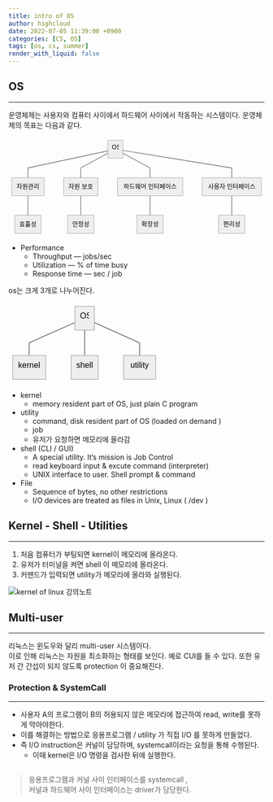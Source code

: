 ```yaml
---
title: intro of OS
author: highcloud
date: 2022-07-05 11:39:00 +0900
categories: [CS, OS]
tags: [os, cs, summer]
render_with_liquid: false
---
```


<h2 id="os">OS</h2>
<hr>
<p>운영체제는 사용자와 컴퓨터 사이에서 하드웨어 사이에서 작동하는 시스템이다.  운영체제의 목표는 다음과 같다.</p>
<pre class=" language-mermaid"><svg id="mermaid-svg-aljOO9N1DfGFkn0O" width="100%" xmlns="http://www.w3.org/2000/svg" xmlns:xlink="http://www.w3.org/1999/xlink" height="256.15625" style="max-width: 660.46875px;" viewBox="0 0 660.46875 256.15625"><style>#mermaid-svg-aljOO9N1DfGFkn0O{font-family:"trebuchet ms",verdana,arial,sans-serif;font-size:16px;fill:#000000;}#mermaid-svg-aljOO9N1DfGFkn0O .error-icon{fill:#552222;}#mermaid-svg-aljOO9N1DfGFkn0O .error-text{fill:#552222;stroke:#552222;}#mermaid-svg-aljOO9N1DfGFkn0O .edge-thickness-normal{stroke-width:2px;}#mermaid-svg-aljOO9N1DfGFkn0O .edge-thickness-thick{stroke-width:3.5px;}#mermaid-svg-aljOO9N1DfGFkn0O .edge-pattern-solid{stroke-dasharray:0;}#mermaid-svg-aljOO9N1DfGFkn0O .edge-pattern-dashed{stroke-dasharray:3;}#mermaid-svg-aljOO9N1DfGFkn0O .edge-pattern-dotted{stroke-dasharray:2;}#mermaid-svg-aljOO9N1DfGFkn0O .marker{fill:#666;stroke:#666;}#mermaid-svg-aljOO9N1DfGFkn0O .marker.cross{stroke:#666;}#mermaid-svg-aljOO9N1DfGFkn0O svg{font-family:"trebuchet ms",verdana,arial,sans-serif;font-size:16px;}#mermaid-svg-aljOO9N1DfGFkn0O .label{font-family:"trebuchet ms",verdana,arial,sans-serif;color:#000000;}#mermaid-svg-aljOO9N1DfGFkn0O .cluster-label text{fill:#333;}#mermaid-svg-aljOO9N1DfGFkn0O .cluster-label span{color:#333;}#mermaid-svg-aljOO9N1DfGFkn0O .label text,#mermaid-svg-aljOO9N1DfGFkn0O span{fill:#000000;color:#000000;}#mermaid-svg-aljOO9N1DfGFkn0O .node rect,#mermaid-svg-aljOO9N1DfGFkn0O .node circle,#mermaid-svg-aljOO9N1DfGFkn0O .node ellipse,#mermaid-svg-aljOO9N1DfGFkn0O .node polygon,#mermaid-svg-aljOO9N1DfGFkn0O .node path{fill:#eee;stroke:#999;stroke-width:1px;}#mermaid-svg-aljOO9N1DfGFkn0O .node .label{text-align:center;}#mermaid-svg-aljOO9N1DfGFkn0O .node.clickable{cursor:pointer;}#mermaid-svg-aljOO9N1DfGFkn0O .arrowheadPath{fill:#333333;}#mermaid-svg-aljOO9N1DfGFkn0O .edgePath .path{stroke:#666;stroke-width:1.5px;}#mermaid-svg-aljOO9N1DfGFkn0O .flowchart-link{stroke:#666;fill:none;}#mermaid-svg-aljOO9N1DfGFkn0O .edgeLabel{background-color:white;text-align:center;}#mermaid-svg-aljOO9N1DfGFkn0O .edgeLabel rect{opacity:0.5;background-color:white;fill:white;}#mermaid-svg-aljOO9N1DfGFkn0O .cluster rect{fill:hsl(210,66.6666666667%,95%);stroke:#26a;stroke-width:1px;}#mermaid-svg-aljOO9N1DfGFkn0O .cluster text{fill:#333;}#mermaid-svg-aljOO9N1DfGFkn0O .cluster span{color:#333;}#mermaid-svg-aljOO9N1DfGFkn0O div.mermaidTooltip{position:absolute;text-align:center;max-width:200px;padding:2px;font-family:"trebuchet ms",verdana,arial,sans-serif;font-size:12px;background:hsl(-160,0%,93.3333333333%);border:1px solid #26a;border-radius:2px;pointer-events:none;z-index:100;}#mermaid-svg-aljOO9N1DfGFkn0O:root{--mermaid-font-family:"trebuchet ms",verdana,arial,sans-serif;}#mermaid-svg-aljOO9N1DfGFkn0O flowchart{fill:apa;}</style><g><g class="output"><g class="clusters"></g><g class="edgePaths"><g class="edgePath LS-A LE-B" id="L-A-B" style="opacity: 1;"><path class="path" d="M256.5833320617676,35.479480578121375L50,79.71875L50,104.71875" marker-end="url(https://stackedit.io/app#arrowhead27)" style="fill:none"></path><defs><marker id="arrowhead27" viewBox="0 0 10 10" refX="9" refY="5" markerUnits="strokeWidth" markerWidth="8" markerHeight="6" orient="auto"><path d="M 0 0 L 10 5 L 0 10 z" class="arrowheadPath" style="stroke-width: 1; stroke-dasharray: 1, 0;"></path></marker></defs></g><g class="edgePath LS-B LE-효휼성" id="L-B-효휼성" style="opacity: 1;"><path class="path" d="M50,151.4375L50,176.4375L50,201.4375" marker-end="url(https://stackedit.io/app#arrowhead28)" style="fill:none"></path><defs><marker id="arrowhead28" viewBox="0 0 10 10" refX="9" refY="5" markerUnits="strokeWidth" markerWidth="8" markerHeight="6" orient="auto"><path d="M 0 0 L 10 5 L 0 10 z" class="arrowheadPath" style="stroke-width: 1; stroke-dasharray: 1, 0;"></path></marker></defs></g><g class="edgePath LS-A LE-C" id="L-A-C" style="opacity: 1;"><path class="path" d="M256.5833320617676,41.7653594983388L186.41145706176758,79.71875L186.41145706176758,104.71875" marker-end="url(https://stackedit.io/app#arrowhead29)" style="fill:none"></path><defs><marker id="arrowhead29" viewBox="0 0 10 10" refX="9" refY="5" markerUnits="strokeWidth" markerWidth="8" markerHeight="6" orient="auto"><path d="M 0 0 L 10 5 L 0 10 z" class="arrowheadPath" style="stroke-width: 1; stroke-dasharray: 1, 0;"></path></marker></defs></g><g class="edgePath LS-C LE-안정성" id="L-C-안정성" style="opacity: 1;"><path class="path" d="M186.41145706176758,151.4375L186.41145706176758,176.4375L186.41145706176758,201.4375" marker-end="url(https://stackedit.io/app#arrowhead30)" style="fill:none"></path><defs><marker id="arrowhead30" viewBox="0 0 10 10" refX="9" refY="5" markerUnits="strokeWidth" markerWidth="8" markerHeight="6" orient="auto"><path d="M 0 0 L 10 5 L 0 10 z" class="arrowheadPath" style="stroke-width: 1; stroke-dasharray: 1, 0;"></path></marker></defs></g><g class="edgePath LS-A LE-D" id="L-A-D" style="opacity: 1;"><path class="path" d="M295.0625,41.7653594983388L365.234375,79.71875L365.234375,104.71875" marker-end="url(https://stackedit.io/app#arrowhead31)" style="fill:none"></path><defs><marker id="arrowhead31" viewBox="0 0 10 10" refX="9" refY="5" markerUnits="strokeWidth" markerWidth="8" markerHeight="6" orient="auto"><path d="M 0 0 L 10 5 L 0 10 z" class="arrowheadPath" style="stroke-width: 1; stroke-dasharray: 1, 0;"></path></marker></defs></g><g class="edgePath LS-D LE-확장성" id="L-D-확장성" style="opacity: 1;"><path class="path" d="M365.234375,151.4375L365.234375,176.4375L365.234375,201.4375" marker-end="url(https://stackedit.io/app#arrowhead32)" style="fill:none"></path><defs><marker id="arrowhead32" viewBox="0 0 10 10" refX="9" refY="5" markerUnits="strokeWidth" markerWidth="8" markerHeight="6" orient="auto"><path d="M 0 0 L 10 5 L 0 10 z" class="arrowheadPath" style="stroke-width: 1; stroke-dasharray: 1, 0;"></path></marker></defs></g><g class="edgePath LS-A LE-E" id="L-A-E" style="opacity: 1;"><path class="path" d="M295.0625,34.45833473195638L576.0572967529297,79.71875L576.0572967529297,104.71875" marker-end="url(https://stackedit.io/app#arrowhead33)" style="fill:none"></path><defs><marker id="arrowhead33" viewBox="0 0 10 10" refX="9" refY="5" markerUnits="strokeWidth" markerWidth="8" markerHeight="6" orient="auto"><path d="M 0 0 L 10 5 L 0 10 z" class="arrowheadPath" style="stroke-width: 1; stroke-dasharray: 1, 0;"></path></marker></defs></g><g class="edgePath LS-E LE-편리성" id="L-E-편리성" style="opacity: 1;"><path class="path" d="M576.0572967529297,151.4375L576.0572967529297,176.4375L576.0572967529297,201.4375" marker-end="url(https://stackedit.io/app#arrowhead34)" style="fill:none"></path><defs><marker id="arrowhead34" viewBox="0 0 10 10" refX="9" refY="5" markerUnits="strokeWidth" markerWidth="8" markerHeight="6" orient="auto"><path d="M 0 0 L 10 5 L 0 10 z" class="arrowheadPath" style="stroke-width: 1; stroke-dasharray: 1, 0;"></path></marker></defs></g></g><g class="edgeLabels"><g class="edgeLabel" transform="" style="opacity: 1;"><g transform="translate(0,0)" class="label"><rect rx="0" ry="0" width="0" height="0"></rect><foreignObject width="0" height="0"><div xmlns="http://www.w3.org/1999/xhtml" style="display: inline-block; white-space: nowrap;"><span id="L-L-A-B" class="edgeLabel L-LS-A' L-LE-B"></span></div></foreignObject></g></g><g class="edgeLabel" transform="" style="opacity: 1;"><g transform="translate(0,0)" class="label"><rect rx="0" ry="0" width="0" height="0"></rect><foreignObject width="0" height="0"><div xmlns="http://www.w3.org/1999/xhtml" style="display: inline-block; white-space: nowrap;"><span id="L-L-B-효휼성" class="edgeLabel L-LS-B' L-LE-효휼성"></span></div></foreignObject></g></g><g class="edgeLabel" transform="" style="opacity: 1;"><g transform="translate(0,0)" class="label"><rect rx="0" ry="0" width="0" height="0"></rect><foreignObject width="0" height="0"><div xmlns="http://www.w3.org/1999/xhtml" style="display: inline-block; white-space: nowrap;"><span id="L-L-A-C" class="edgeLabel L-LS-A' L-LE-C"></span></div></foreignObject></g></g><g class="edgeLabel" transform="" style="opacity: 1;"><g transform="translate(0,0)" class="label"><rect rx="0" ry="0" width="0" height="0"></rect><foreignObject width="0" height="0"><div xmlns="http://www.w3.org/1999/xhtml" style="display: inline-block; white-space: nowrap;"><span id="L-L-C-안정성" class="edgeLabel L-LS-C' L-LE-안정성"></span></div></foreignObject></g></g><g class="edgeLabel" transform="" style="opacity: 1;"><g transform="translate(0,0)" class="label"><rect rx="0" ry="0" width="0" height="0"></rect><foreignObject width="0" height="0"><div xmlns="http://www.w3.org/1999/xhtml" style="display: inline-block; white-space: nowrap;"><span id="L-L-A-D" class="edgeLabel L-LS-A' L-LE-D"></span></div></foreignObject></g></g><g class="edgeLabel" transform="" style="opacity: 1;"><g transform="translate(0,0)" class="label"><rect rx="0" ry="0" width="0" height="0"></rect><foreignObject width="0" height="0"><div xmlns="http://www.w3.org/1999/xhtml" style="display: inline-block; white-space: nowrap;"><span id="L-L-D-확장성" class="edgeLabel L-LS-D' L-LE-확장성"></span></div></foreignObject></g></g><g class="edgeLabel" transform="" style="opacity: 1;"><g transform="translate(0,0)" class="label"><rect rx="0" ry="0" width="0" height="0"></rect><foreignObject width="0" height="0"><div xmlns="http://www.w3.org/1999/xhtml" style="display: inline-block; white-space: nowrap;"><span id="L-L-A-E" class="edgeLabel L-LS-A' L-LE-E"></span></div></foreignObject></g></g><g class="edgeLabel" transform="" style="opacity: 1;"><g transform="translate(0,0)" class="label"><rect rx="0" ry="0" width="0" height="0"></rect><foreignObject width="0" height="0"><div xmlns="http://www.w3.org/1999/xhtml" style="display: inline-block; white-space: nowrap;"><span id="L-L-E-편리성" class="edgeLabel L-LS-E' L-LE-편리성"></span></div></foreignObject></g></g></g><g class="nodes"><g class="node default" id="flowchart-A-125" transform="translate(275.8229160308838,31.359375)" style="opacity: 1;"><rect rx="0" ry="0" x="-19.23958396911621" y="-23.359375" width="38.47916793823242" height="46.71875" class="label-container"></rect><g class="label" transform="translate(0,0)"><g transform="translate(-9.239583969116211,-13.359375)"><foreignObject width="18.479167938232422" height="26.71875"><div xmlns="http://www.w3.org/1999/xhtml" style="display: inline-block; white-space: nowrap;">OS</div></foreignObject></g></g></g><g class="node default" id="flowchart-B-126" transform="translate(50,128.078125)" style="opacity: 1;"><rect rx="0" ry="0" x="-42" y="-23.359375" width="84" height="46.71875" class="label-container"></rect><g class="label" transform="translate(0,0)"><g transform="translate(-32,-13.359375)"><foreignObject width="64" height="26.71875"><div xmlns="http://www.w3.org/1999/xhtml" style="display: inline-block; white-space: nowrap;">자원관리</div></foreignObject></g></g></g><g class="node default" id="flowchart-C-127" transform="translate(186.41145706176758,128.078125)" style="opacity: 1;"><rect rx="0" ry="0" x="-44.411460876464844" y="-23.359375" width="88.82292175292969" height="46.71875" class="label-container"></rect><g class="label" transform="translate(0,0)"><g transform="translate(-34.411460876464844,-13.359375)"><foreignObject width="68.82292175292969" height="26.71875"><div xmlns="http://www.w3.org/1999/xhtml" style="display: inline-block; white-space: nowrap;">자원 보호</div></foreignObject></g></g></g><g class="node default" id="flowchart-D-128" transform="translate(365.234375,128.078125)" style="opacity: 1;"><rect rx="0" ry="0" x="-84.41146087646484" y="-23.359375" width="168.8229217529297" height="46.71875" class="label-container"></rect><g class="label" transform="translate(0,0)"><g transform="translate(-74.41146087646484,-13.359375)"><foreignObject width="148.8229217529297" height="26.71875"><div xmlns="http://www.w3.org/1999/xhtml" style="display: inline-block; white-space: nowrap;">하드웨어 인터페이스</div></foreignObject></g></g></g><g class="node default" id="flowchart-E-129" transform="translate(576.0572967529297,128.078125)" style="opacity: 1;"><rect rx="0" ry="0" x="-76.41146087646484" y="-23.359375" width="152.8229217529297" height="46.71875" class="label-container"></rect><g class="label" transform="translate(0,0)"><g transform="translate(-66.41146087646484,-13.359375)"><foreignObject width="132.8229217529297" height="26.71875"><div xmlns="http://www.w3.org/1999/xhtml" style="display: inline-block; white-space: nowrap;">사용자 인터페이스</div></foreignObject></g></g></g><g class="node default" id="flowchart-효휼성-132" transform="translate(50,224.796875)" style="opacity: 1;"><rect rx="0" ry="0" x="-34" y="-23.359375" width="68" height="46.71875" class="label-container"></rect><g class="label" transform="translate(0,0)"><g transform="translate(-24,-13.359375)"><foreignObject width="48" height="26.71875"><div xmlns="http://www.w3.org/1999/xhtml" style="display: inline-block; white-space: nowrap;">효휼성</div></foreignObject></g></g></g><g class="node default" id="flowchart-안정성-135" transform="translate(186.41145706176758,224.796875)" style="opacity: 1;"><rect rx="0" ry="0" x="-34" y="-23.359375" width="68" height="46.71875" class="label-container"></rect><g class="label" transform="translate(0,0)"><g transform="translate(-24,-13.359375)"><foreignObject width="48" height="26.71875"><div xmlns="http://www.w3.org/1999/xhtml" style="display: inline-block; white-space: nowrap;">안정성</div></foreignObject></g></g></g><g class="node default" id="flowchart-확장성-138" transform="translate(365.234375,224.796875)" style="opacity: 1;"><rect rx="0" ry="0" x="-34" y="-23.359375" width="68" height="46.71875" class="label-container"></rect><g class="label" transform="translate(0,0)"><g transform="translate(-24,-13.359375)"><foreignObject width="48" height="26.71875"><div xmlns="http://www.w3.org/1999/xhtml" style="display: inline-block; white-space: nowrap;">확장성</div></foreignObject></g></g></g><g class="node default" id="flowchart-편리성-141" transform="translate(576.0572967529297,224.796875)" style="opacity: 1;"><rect rx="0" ry="0" x="-34" y="-23.359375" width="68" height="46.71875" class="label-container"></rect><g class="label" transform="translate(0,0)"><g transform="translate(-24,-13.359375)"><foreignObject width="48" height="26.71875"><div xmlns="http://www.w3.org/1999/xhtml" style="display: inline-block; white-space: nowrap;">편리성</div></foreignObject></g></g></g></g></g></g></svg></pre>
<ul>
<li>Performance
<ul>
<li>Throughput — jobs/sec</li>
<li>Utilization — % of time busy</li>
<li>Response time — sec / job</li>
</ul>
</li>
</ul>
<p>os는 크게 3개로 나누어진다.</p>
<pre class=" language-mermaid"><svg id="mermaid-svg-RcC2B9Ll5mCAA9Ie" width="100%" xmlns="http://www.w3.org/2000/svg" xmlns:xlink="http://www.w3.org/1999/xlink" height="159.4375" style="max-width: 297.76043701171875px;" viewBox="0 0 297.76043701171875 159.4375"><style>#mermaid-svg-RcC2B9Ll5mCAA9Ie{font-family:"trebuchet ms",verdana,arial,sans-serif;font-size:16px;fill:#000000;}#mermaid-svg-RcC2B9Ll5mCAA9Ie .error-icon{fill:#552222;}#mermaid-svg-RcC2B9Ll5mCAA9Ie .error-text{fill:#552222;stroke:#552222;}#mermaid-svg-RcC2B9Ll5mCAA9Ie .edge-thickness-normal{stroke-width:2px;}#mermaid-svg-RcC2B9Ll5mCAA9Ie .edge-thickness-thick{stroke-width:3.5px;}#mermaid-svg-RcC2B9Ll5mCAA9Ie .edge-pattern-solid{stroke-dasharray:0;}#mermaid-svg-RcC2B9Ll5mCAA9Ie .edge-pattern-dashed{stroke-dasharray:3;}#mermaid-svg-RcC2B9Ll5mCAA9Ie .edge-pattern-dotted{stroke-dasharray:2;}#mermaid-svg-RcC2B9Ll5mCAA9Ie .marker{fill:#666;stroke:#666;}#mermaid-svg-RcC2B9Ll5mCAA9Ie .marker.cross{stroke:#666;}#mermaid-svg-RcC2B9Ll5mCAA9Ie svg{font-family:"trebuchet ms",verdana,arial,sans-serif;font-size:16px;}#mermaid-svg-RcC2B9Ll5mCAA9Ie .label{font-family:"trebuchet ms",verdana,arial,sans-serif;color:#000000;}#mermaid-svg-RcC2B9Ll5mCAA9Ie .cluster-label text{fill:#333;}#mermaid-svg-RcC2B9Ll5mCAA9Ie .cluster-label span{color:#333;}#mermaid-svg-RcC2B9Ll5mCAA9Ie .label text,#mermaid-svg-RcC2B9Ll5mCAA9Ie span{fill:#000000;color:#000000;}#mermaid-svg-RcC2B9Ll5mCAA9Ie .node rect,#mermaid-svg-RcC2B9Ll5mCAA9Ie .node circle,#mermaid-svg-RcC2B9Ll5mCAA9Ie .node ellipse,#mermaid-svg-RcC2B9Ll5mCAA9Ie .node polygon,#mermaid-svg-RcC2B9Ll5mCAA9Ie .node path{fill:#eee;stroke:#999;stroke-width:1px;}#mermaid-svg-RcC2B9Ll5mCAA9Ie .node .label{text-align:center;}#mermaid-svg-RcC2B9Ll5mCAA9Ie .node.clickable{cursor:pointer;}#mermaid-svg-RcC2B9Ll5mCAA9Ie .arrowheadPath{fill:#333333;}#mermaid-svg-RcC2B9Ll5mCAA9Ie .edgePath .path{stroke:#666;stroke-width:1.5px;}#mermaid-svg-RcC2B9Ll5mCAA9Ie .flowchart-link{stroke:#666;fill:none;}#mermaid-svg-RcC2B9Ll5mCAA9Ie .edgeLabel{background-color:white;text-align:center;}#mermaid-svg-RcC2B9Ll5mCAA9Ie .edgeLabel rect{opacity:0.5;background-color:white;fill:white;}#mermaid-svg-RcC2B9Ll5mCAA9Ie .cluster rect{fill:hsl(210,66.6666666667%,95%);stroke:#26a;stroke-width:1px;}#mermaid-svg-RcC2B9Ll5mCAA9Ie .cluster text{fill:#333;}#mermaid-svg-RcC2B9Ll5mCAA9Ie .cluster span{color:#333;}#mermaid-svg-RcC2B9Ll5mCAA9Ie div.mermaidTooltip{position:absolute;text-align:center;max-width:200px;padding:2px;font-family:"trebuchet ms",verdana,arial,sans-serif;font-size:12px;background:hsl(-160,0%,93.3333333333%);border:1px solid #26a;border-radius:2px;pointer-events:none;z-index:100;}#mermaid-svg-RcC2B9Ll5mCAA9Ie:root{--mermaid-font-family:"trebuchet ms",verdana,arial,sans-serif;}#mermaid-svg-RcC2B9Ll5mCAA9Ie flowchart{fill:apa;}</style><g><g class="output"><g class="clusters"></g><g class="edgePaths"><g class="edgePath LS-OS LE-kernel" id="L-OS-kernel" style="opacity: 1;"><path class="path" d="M130.66146087646484,39.87209999574892L40.60416793823242,79.71875L40.60416793823242,104.71875" marker-end="url(https://stackedit.io/app#arrowhead35)" style="fill:none"></path><defs><marker id="arrowhead35" viewBox="0 0 10 10" refX="9" refY="5" markerUnits="strokeWidth" markerWidth="8" markerHeight="6" orient="auto"><path d="M 0 0 L 10 5 L 0 10 z" class="arrowheadPath" style="stroke-width: 1; stroke-dasharray: 1, 0;"></path></marker></defs></g><g class="edgePath LS-OS LE-shell" id="L-OS-shell" style="opacity: 1;"><path class="path" d="M149.90104484558105,54.71875L149.90104484558105,79.71875L149.90104484558105,104.71875" marker-end="url(https://stackedit.io/app#arrowhead36)" style="fill:none"></path><defs><marker id="arrowhead36" viewBox="0 0 10 10" refX="9" refY="5" markerUnits="strokeWidth" markerWidth="8" markerHeight="6" orient="auto"><path d="M 0 0 L 10 5 L 0 10 z" class="arrowheadPath" style="stroke-width: 1; stroke-dasharray: 1, 0;"></path></marker></defs></g><g class="edgePath LS-OS LE-utility" id="L-OS-utility" style="opacity: 1;"><path class="path" d="M169.14062881469727,39.95235855165461L258.1770877838135,79.71875L258.1770877838135,104.71875" marker-end="url(https://stackedit.io/app#arrowhead37)" style="fill:none"></path><defs><marker id="arrowhead37" viewBox="0 0 10 10" refX="9" refY="5" markerUnits="strokeWidth" markerWidth="8" markerHeight="6" orient="auto"><path d="M 0 0 L 10 5 L 0 10 z" class="arrowheadPath" style="stroke-width: 1; stroke-dasharray: 1, 0;"></path></marker></defs></g></g><g class="edgeLabels"><g class="edgeLabel" transform="" style="opacity: 1;"><g transform="translate(0,0)" class="label"><rect rx="0" ry="0" width="0" height="0"></rect><foreignObject width="0" height="0"><div xmlns="http://www.w3.org/1999/xhtml" style="display: inline-block; white-space: nowrap;"><span id="L-L-OS-kernel" class="edgeLabel L-LS-OS' L-LE-kernel"></span></div></foreignObject></g></g><g class="edgeLabel" transform="" style="opacity: 1;"><g transform="translate(0,0)" class="label"><rect rx="0" ry="0" width="0" height="0"></rect><foreignObject width="0" height="0"><div xmlns="http://www.w3.org/1999/xhtml" style="display: inline-block; white-space: nowrap;"><span id="L-L-OS-shell" class="edgeLabel L-LS-OS' L-LE-shell"></span></div></foreignObject></g></g><g class="edgeLabel" transform="" style="opacity: 1;"><g transform="translate(0,0)" class="label"><rect rx="0" ry="0" width="0" height="0"></rect><foreignObject width="0" height="0"><div xmlns="http://www.w3.org/1999/xhtml" style="display: inline-block; white-space: nowrap;"><span id="L-L-OS-utility" class="edgeLabel L-LS-OS' L-LE-utility"></span></div></foreignObject></g></g></g><g class="nodes"><g class="node default" id="flowchart-OS-148" transform="translate(149.90104484558105,31.359375)" style="opacity: 1;"><rect rx="0" ry="0" x="-19.23958396911621" y="-23.359375" width="38.47916793823242" height="46.71875" class="label-container"></rect><g class="label" transform="translate(0,0)"><g transform="translate(-9.239583969116211,-13.359375)"><foreignObject width="18.479167938232422" height="26.71875"><div xmlns="http://www.w3.org/1999/xhtml" style="display: inline-block; white-space: nowrap;">OS</div></foreignObject></g></g></g><g class="node default" id="flowchart-kernel-149" transform="translate(40.60416793823242,128.078125)" style="opacity: 1;"><rect rx="0" ry="0" x="-32.60416793823242" y="-23.359375" width="65.20833587646484" height="46.71875" class="label-container"></rect><g class="label" transform="translate(0,0)"><g transform="translate(-22.604167938232422,-13.359375)"><foreignObject width="45.208335876464844" height="26.71875"><div xmlns="http://www.w3.org/1999/xhtml" style="display: inline-block; white-space: nowrap;">kernel</div></foreignObject></g></g></g><g class="node default" id="flowchart-shell-151" transform="translate(149.90104484558105,128.078125)" style="opacity: 1;"><rect rx="0" ry="0" x="-26.69270896911621" y="-23.359375" width="53.38541793823242" height="46.71875" class="label-container"></rect><g class="label" transform="translate(0,0)"><g transform="translate(-16.69270896911621,-13.359375)"><foreignObject width="33.38541793823242" height="26.71875"><div xmlns="http://www.w3.org/1999/xhtml" style="display: inline-block; white-space: nowrap;">shell</div></foreignObject></g></g></g><g class="node default" id="flowchart-utility-153" transform="translate(258.1770877838135,128.078125)" style="opacity: 1;"><rect rx="0" ry="0" x="-31.58333396911621" y="-23.359375" width="63.16666793823242" height="46.71875" class="label-container"></rect><g class="label" transform="translate(0,0)"><g transform="translate(-21.58333396911621,-13.359375)"><foreignObject width="43.16666793823242" height="26.71875"><div xmlns="http://www.w3.org/1999/xhtml" style="display: inline-block; white-space: nowrap;">utility</div></foreignObject></g></g></g></g></g></g></svg></pre>
<ul>
<li>kernel
<ul>
<li>memory resident part of OS, just plain C program</li>
</ul>
</li>
<li>utility
<ul>
<li>command, disk resident part of OS (loaded on demand )</li>
<li>job</li>
<li>유저가 요청하면 메모리에 올라감</li>
</ul>
</li>
<li>shell (CLI / GUI)
<ul>
<li>A special utility. It’s mission is Job Control</li>
<li>read keyboard input &amp; excute command (interpreter)</li>
<li>UNIX interface to user. Shell prompt &amp; command</li>
</ul>
</li>
<li>File
<ul>
<li>Sequence of bytes, no other restrictions</li>
<li>I/O devices are treated as files in Unix, Linux ( /dev )</li>
</ul>
</li>
</ul>
<h2 id="kernel---shell---utilities">Kernel - Shell - Utilities</h2>
<hr>
<ol>
<li>처음 컴퓨터가 부팅되면 kernel이 메모리에 올라온다.</li>
<li>유저가 터미널을 켜면 shell 이 메모리에  올라온다.</li>
<li>커맨드가 입력되면 utility가 메모리에 올라와 실행된다.</li>
</ol>
<p><img src="https://t1.daumcdn.net/cfile/tistory/99DB25385F6366A30E?original" alt="kernel of linux 강의노트"></p>
<h2 id="multi-user">Multi-user</h2>
<hr>
<p>리눅스는 윈도우와 달리 multi-user 시스템이다.<br>
이로 인해 리눅스는 자원을 최소화하는 형태를 보인다. 예로 CUI를 들 수 있다.  또한 유저 간 간섭이 되지 않도록 protection 이 중요해진다.</p>
<h3 id="protection--systemcall">Protection &amp; SystemCall</h3>
<hr>
<ul>
<li>사용자 A의 프로그램이 B의 허용되지 않은 메모리에 접근하여 read, write를 못하게 막아야한다.</li>
<li>이를 해결하는 방법으로 응용프로그램 / utility 가 직접 I/O 를 못하게 만들었다.</li>
<li>즉 I/O instruction은 커널이 담당하며, systemcall이라는 요청을 통해 수행된다.
<ul>
<li>이때 kernel은 I/O 명령을 검사한 뒤에 실행한다.</li>
</ul>
</li>
</ul>
<p><img src="https://t1.daumcdn.net/cfile/tistory/9940893E5F6366A318?original" alt=""></p>
<blockquote>
<p>응용프로그램과 커널 사이 인터페이스를 systemcall ,<br>
커널과 하드웨어 사이 인터페이스는 driver가 담당한다.</p>
</blockquote>

